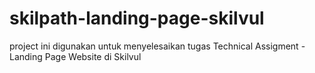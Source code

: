 # skilpath-landing-page-skilvul

project ini digunakan untuk menyelesaikan tugas Technical Assigment - Landing Page Website di Skilvul
